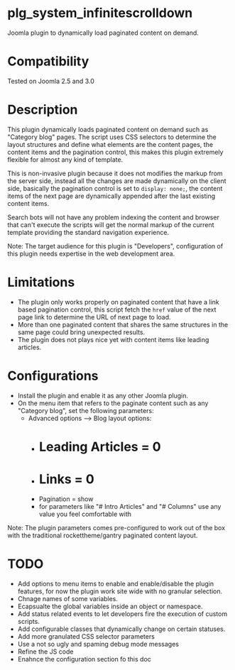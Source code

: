 # plg_system_infinitescrolldown

Joomla plugin to dynamically load paginated content on demand.

# Compatibility

Tested on Joomla 2.5 and 3.0

# Description

This plugin dynamically loads paginated content on demand such as "Category blog" pages. The script uses CSS selectors to determine the layout structures and define what elements are the content pages, the content items and the pagination control, this makes this plugin extremely flexible for almost any kind of template.

This is non-invasive plugin because it does not modifies the markup from the server side, instead all the changes are made dynamically on the client side, basically the pagination control is set to <code>display: none;</code>, the content items of the next page are dynamically appended after the last existing content items.

Search bots will not have any problem indexing the content and browser that can't execute the scripts will get the normal markup of the current template providing the standard navigation experience.

Note: The target audience for this plugin is "Developers", configuration of this plugin needs expertise in the web development area.

# Limitations

* The plugin only works properly on paginated content that have a link based pagination control, this script fetch the <code>href</code> value of the next page link to determine the URL of next page to load.
* More than one paginated content that shares the same structures in the same page could bring unexpected results.
* The plugin does not plays nice yet with content items like leading articles.

# Configurations

* Install the plugin and enable it as any other Joomla plugin.
* On the menu item that refers to the paginate content such as any "Category blog", set the following parameters:
	* Advanced options --> Blog layout options:
		* # Leading Articles = 0
		* # Links = 0
		* Pagination = show
		* for parameters like "# Intro Articles" and "# Columns" use any value you feel comfortable with

Note: The plugin parameters comes pre-configured to work out of the box with the traditional rockettheme/gantry paginated content layout.

# TODO

* Add options to menu items to enable and enable/disable the plugin features, for now the plugin work site wide with no granular selection.
* Chnage names of some variables.
* Ecapsualte the global variables inside an object or namespace.
* Add status related events to let developers fire the execution of custom scripts.
* Add configurable classes that dynamically change on certain statuses.
* Add more granulated CSS selector parameters
* Use a not so ugly and spaming debug mode messages
* Refine the JS code
* Enahnce the configuration section fo this doc

